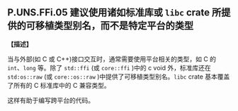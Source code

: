 ## P.UNS.FFi.05 建议使用诸如标准库或 `libc` crate 所提供的可移植类型别名，而不是特定平台的类型

**【描述】**

当与外部(如 C 或 C++)接口交互时，通常需要使用平台相关的类型，如 C 的 `int`、`long` 等。除了 `std::ffi` (或 `core::ffi` )中的 c void 外，标准库还在 `std:os::raw` (或 `core::os::raw` )中提供了可移植类型别名。`libc` crate 基本覆盖了所有的 C 标准库中的 C 兼容类型。

这样有助于编写跨平台的代码。
